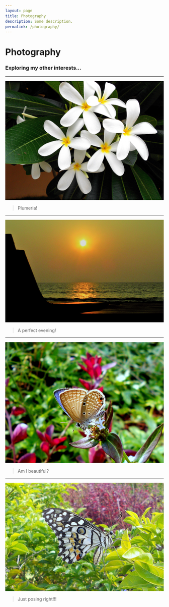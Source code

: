 ```yaml
---
layout: page
title: Photography
description: Some description.
permalink: /photography/
---
```

<h1>Photography</h1>

<h3> Exploring my other interests...</h3>

<hr>


![Plumeria](/assets/img/pic6.png)
> Plumeria!

<hr>

![Sunset](/assets/img/pic5.png)
> A perfect evening!

<hr>

![Butterfly](/assets/img/pic2.png)
> Am I beautiful?

<hr>

![Butterfly](/assets/img/pic1.png)
> Just posing right!!!